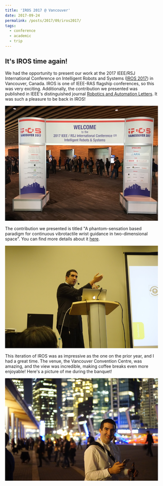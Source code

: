```yaml
---
title: 'IROS 2017 @ Vancouver'
date: 2017-09-24
permalink: /posts/2017/09/iros2017/
tags:
  - conference
  - academic
  - trip
---
```


It's IROS time again!
------

We had the opportunity to present our work at the 2017 IEEE/RSJ International Conference on Intelligent Robots and Systems ([IROS 2017](https://www.iros2017.org/)) in Vancouver, Canada. IROS is one of IEEE-RAS flagship conferences, so this was very exciting. Additionally, the contribution we presented was published in IEEE's distinguished journal [Robotics and Automation Letters](https://www.ieee-ras.org/publications/ra-l). It was such a pleasure to be back in IROS!

![At IROS!](/images/blog/2017/irosgate.jpg)

The contribution we presented is titled "A phantom-sensation based paradigm for continuous vibrotactile wrist guidance in two-dimensional space". You can find more details about it [here](/publications/2017-ral).

![Presenting](/images/blog/2017/presenting.jpg)

This iteration of IROS was as impressive as the one on the prior year, and I had a great time. The venue, the Vancouver Convention Centre, was amazing, and the view was incredible, making coffee breaks even more enjoyable! Here's a picture of me during the banquet! 

![Banquet time](/images/vancouver.jpeg)



